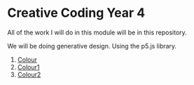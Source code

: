 # Creative Coding Year 4
All of the work I will do in this module will be in this repository.

We will be doing generative design. Using the p5.js library.

1. [Colour](CreativeCodingY4/Colour/)
1. [Colour1](CreativeCodingY4/Colour/)
1. [Colour2](CreativeCodingY4/Colour/)
